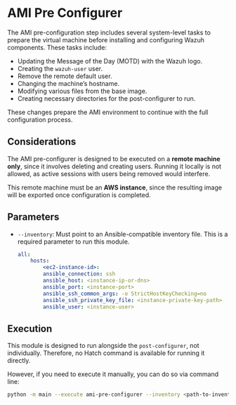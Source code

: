 # AMI Pre Configurer

The AMI pre-configuration step includes several system-level tasks to prepare the virtual machine before installing and configuring Wazuh components. These tasks include:

- Updating the Message of the Day (MOTD) with the Wazuh logo.
- Creating the `wazuh-user` user.
- Remove the remote default user.
- Changing the machine’s hostname.
- Modifying various files from the base image.
- Creating necessary directories for the post-configurer to run.

These changes prepare the AMI environment to continue with the full configuration process.

## Considerations

The AMI pre-configurer is designed to be executed on a **remote machine only**, since it involves deleting and creating users. Running it locally is not allowed, as active sessions with users being removed would interfere.

This remote machine must be an **AWS instance**, since the resulting image will be exported once configuration is completed.

## Parameters

- `--inventory`: Must point to an Ansible-compatible inventory file. This is a required parameter to run this module.

    ```yaml
    all:
        hosts:
            <ec2-instance-id>:
            ansible_connection: ssh
            ansible_host: <instance-ip-or-dns>
            ansible_port: <instance-port>
            ansible_ssh_common_args: -o StrictHostKeyChecking=no
            ansible_ssh_private_key_file: <instance-private-key-path>
            ansible_user: <instance-user>
    ```

## Execution

This module is designed to run alongside the `post-configurer`, not individually. Therefore, no Hatch command is available for running it directly.

However, if you need to execute it manually, you can do so via command line:

```bash
python -m main --execute ami-pre-configurer --inventory <path-to-inventory>
```
